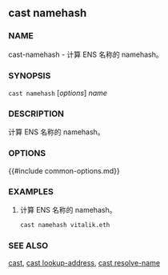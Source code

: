 ## cast namehash

### NAME

cast-namehash - 计算 ENS 名称的 namehash。

### SYNOPSIS

``cast namehash`` [*options*] *name*

### DESCRIPTION

计算 ENS 名称的 namehash。

### OPTIONS

{{#include common-options.md}}

### EXAMPLES

1. 计算 ENS 名称的 namehash。
    ```sh
    cast namehash vitalik.eth
    ```

### SEE ALSO

[cast](./cast.md), [cast lookup-address](./cast-lookup-address.md), [cast resolve-name](./cast-resolve-name.md)